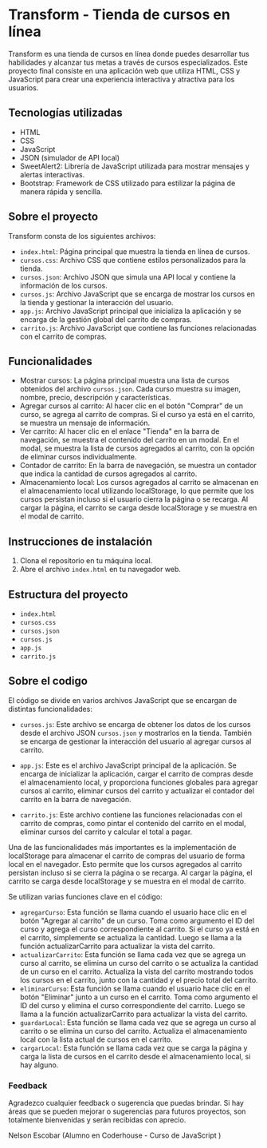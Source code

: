 
# Transform - Tienda de cursos en línea 

Transform es una tienda de cursos en línea donde puedes desarrollar tus habilidades y alcanzar tus metas a través de cursos especializados. Este proyecto final consiste en una aplicación web que utiliza HTML, CSS y JavaScript para crear una experiencia interactiva y atractiva para los usuarios.

## Tecnologías utilizadas
- HTML
- CSS
- JavaScript
- JSON (simulador de API local)
- SweetAlert2: Librería de JavaScript utilizada para mostrar mensajes y alertas interactivas.
- Bootstrap: Framework de CSS utilizado para estilizar la página de manera rápida y sencilla.

## Sobre el proyecto

Transform consta de los siguientes archivos:

- `index.html`: Página principal que muestra la tienda en línea de cursos.
- `cursos.css`: Archivo CSS que contiene estilos personalizados para la tienda.
- `cursos.json`: Archivo JSON que simula una API local y contiene la información de los cursos.
- `cursos.js`: Archivo JavaScript que se encarga de mostrar los cursos en la tienda y gestionar la interacción del usuario.
- `app.js`: Archivo JavaScript principal que inicializa la aplicación y se encarga de la gestión global del carrito de compras.
- `carrito.js`: Archivo JavaScript que contiene las funciones relacionadas con el carrito de compras.

## Funcionalidades

- Mostrar cursos: La página principal muestra una lista de cursos obtenidos del archivo `cursos.json`. Cada curso muestra su imagen, nombre, precio, descripción y características.
- Agregar cursos al carrito: Al hacer clic en el botón "Comprar" de un curso, se agrega al carrito de compras. Si el curso ya está en el carrito, se muestra un mensaje de información.
- Ver carrito: Al hacer clic en el enlace "Tienda" en la barra de navegación, se muestra el contenido del carrito en un modal. En el modal, se muestra la lista de cursos agregados al carrito, con la opción de eliminar cursos individualmente.
- Contador de carrito: En la barra de navegación, se muestra un contador que indica la cantidad de cursos agregados al carrito.
- Almacenamiento local: Los cursos agregados al carrito se almacenan en el almacenamiento local utilizando localStorage, lo que permite que los cursos persistan incluso si el usuario cierra la página o se recarga. Al cargar la página, el carrito se carga desde localStorage y se muestra en el modal de carrito.

## Instrucciones de instalación

1. Clona el repositorio en tu máquina local.
2. Abre el archivo `index.html` en tu navegador web.

## Estructura del proyecto
- `index.html` 
- `cursos.css`
- `cursos.json`
- `cursos.js`
- `app.js`
- `carrito.js`



## Sobre el codigo 

El código se divide en varios archivos JavaScript que se encargan de distintas funcionalidades:

- `cursos.js`: Este archivo se encarga de obtener los datos de los cursos desde el archivo JSON `cursos.json` y mostrarlos en la tienda. También se encarga de gestionar la interacción del usuario al agregar cursos al carrito.

- `app.js`: Este es el archivo JavaScript principal de la aplicación. Se encarga de inicializar la aplicación, cargar el carrito de compras desde el almacenamiento local, y proporciona funciones globales para agregar cursos al carrito, eliminar cursos del carrito y actualizar el contador del carrito en la barra de navegación.

- `carrito.js`: Este archivo contiene las funciones relacionadas con el carrito de compras, como pintar el contenido del carrito en el modal, eliminar cursos del carrito y calcular el total a pagar.

Una de las funcionalidades más importantes es la implementación de localStorage para almacenar el carrito de compras del usuario de forma local en el navegador. Esto permite que los cursos agregados al carrito persistan incluso si se cierra la página o se recarga. Al cargar la página, el carrito se carga desde localStorage y se muestra en el modal de carrito.

Se utilizan varias funciones clave en el código:

 - `agregarCurso`: Esta función se llama cuando el usuario hace clic en el botón "Agregar al carrito" de un curso. Toma como argumento el ID del curso y agrega el curso correspondiente al carrito. Si el curso ya está en el carrito, simplemente se actualiza la cantidad. Luego se llama a la función   actualizarCarrito para actualizar la vista del carrito.
- `actualizarCarrito`: Esta función se llama cada vez que se agrega un curso al carrito, se elimina un curso del carrito o se actualiza la cantidad de un curso en el carrito. Actualiza la vista del carrito mostrando todos los cursos en el carrito, junto con la cantidad y el precio total del carrito.
- `eliminarCurso`: Esta función se llama cuando el usuario hace clic en el botón "Eliminar" junto a un curso en el carrito. Toma como argumento el ID del curso y elimina el curso correspondiente del carrito. Luego se llama a la función actualizarCarrito para actualizar la vista del carrito.
- `guardarLocal`: Esta función se llama cada vez que se agrega un curso al carrito o se elimina un curso del carrito. Actualiza el almacenamiento local con la lista actual de cursos en el carrito.
- `cargarLocal`: Esta función se llama cada vez que se carga la página y carga la lista de cursos en el carrito desde el almacenamiento local, si hay alguno.

### Feedback

Agradezco cualquier feedback o sugerencia que puedas brindar. Si hay áreas que se pueden mejorar o sugerencias para futuros proyectos, son totalmente bienvenidas y serán recibidas con aprecio.

Nelson Escobar (Alumno en Coderhouse - Curso de JavaScript )
